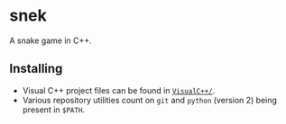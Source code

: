 # snek

A snake game in C++.


## Installing

* Visual C++ project files can be found in [`VisualC++/`](VisualC++/).
* Various repository utilities count on `git` and `python` (version 2) being present in `$PATH`.